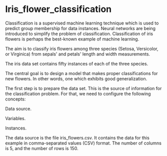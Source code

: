 # Iris_flower_classification
Classification is a supervised machine learning technique which is used to predict group membership for data instances. 
Neural networks are being introduced to simplify the
problem of classification.
Classification of iris flowers is perhaps the best-known example of machine learning.

The aim is to classify iris flowers among three species (Setosa, Versicolor, or Virginica) from sepals' and petals' length and width measurements.

The iris data set contains fifty instances of each of the three species.

The central goal is to design a model that makes proper classifications for new flowers. In other words, one which exhibits good generalization.

The first step is to prepare the data set. This is the source of information for the classification problem. For that, we need to configure the following concepts:

Data source.

Variables.

Instances.

The data source is the file iris_flowers.csv. It contains the data for this example in comma-separated values (CSV) format. The number of columns is 5, and the number of rows is 150.
